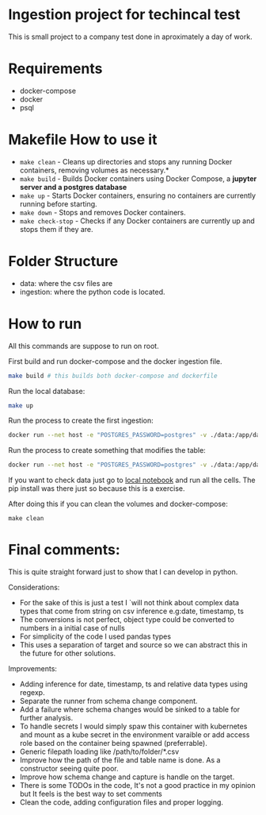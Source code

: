 # Ingestion project for techincal test

This is small project to a company test done in aproximately a day of work.

# Requirements
- docker-compose
- docker
- psql

# Makefile How to use it

- `make clean` - Cleans up directories and stops any running Docker containers, removing volumes as necessary.*
- `make build` - Builds Docker containers using Docker Compose, a **jupyter server and a postgres database**
- `make up` - Starts Docker containers, ensuring no containers are currently running before starting.
- `make down` - Stops and removes Docker containers.
- `make check-stop` - Checks if any Docker containers are currently up and stops them if they are.

#  Folder Structure
- data: where the csv files are
- ingestion: where the python code is located.

# How to run

All this commands are suppose to run on root.

First build and run docker-compose and the docker ingestion file.
```bash
make build # this builds both docker-compose and dockerfile
```

Run the local database:
```bash
make up
```

Run the process to create the first ingestion:
```bash
docker run --net host -e "POSTGRES_PASSWORD=postgres" -v ./data:/app/data ingestion-data -- --csv_path /app/data/original_data.csv
```

Run the process to create something that modifies the table:
```bash
docker run --net host -e "POSTGRES_PASSWORD=postgres" -v ./data:/app/data ingestion-data -- --csv_path app/data/modified_data.csv
```

If you want to check data just go to  [local notebook](http://localhost:8080/notebooks/work/check_data.ipynb) and run all the cells. The pip install was there just so because this is a exercise.

After doing this if you can clean the volumes and docker-compose:
```
make clean
```

# Final comments:

This is quite straight forward just to show that I can develop in python.

Considerations:
 - For the sake of this is just a test I `will not think about complex data types that come from string on csv inference e.g:date, timestamp, ts
- The conversions is not perfect, object type could be converted to numbers in a initial case of nulls
- For simplicity of the code I used pandas types
- This uses a separation of target and source so we can abstract this in the future for other solutions.

Improvements:

- Adding inference for date, timestamp, ts and relative data types using regexp.
- Separate the runner from schema change component.
- Add a failure where schema changes would be sinked to a table for further analysis.
- To handle secrets I would simply spaw this container with kubernetes and mount as a kube secret in the environment varaible or add access role based on the container being spawned (preferrable).
- Generic filepath loading like /path/to/folder/*.csv
- Improve how the path of the file and table name is done. As a constructor seeing quite poor.
- Improve how schema change and capture is handle on the target.
- There is some TODOs in the code, It's not a good practice in my opinion but It feels is the best way to set comments
- Clean the code, adding configuration files and proper logging.
